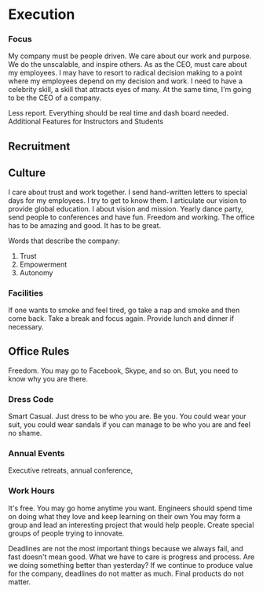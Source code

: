 # Execution

### Focus
My company must be people driven. We care about our work and purpose. We do the unscalable, and inspire others. As as the CEO, must care about my employees. I may have to resort to radical decision making to a point where my employees depend on my decision and work. I need to have a celebrity skill, a skill that attracts eyes of many. At the same time, I'm going to be the CEO of a company.

Less report. Everything should be real time and dash board needed. Additional Features for Instructors and Students

## Recruitment

## Culture
I care about trust and work together. I send hand-written letters to special days for my employees. I try to get to know them. I articulate our vision to provide global education. l about vision and mission.
Yearly dance party, send people to conferences and have fun. Freedom and working. The office has to be amazing and good. It has to be great.

Words that describe the company:
 1. Trust
 2. Empowerment
 3. Autonomy

### Facilities
If one wants to smoke and feel tired, go take a nap and smoke and then come back. Take a break and focus again. Provide lunch and dinner if necessary.

## Office Rules
Freedom. You may go to Facebook, Skype, and so on. But, you need to know why you are there.

### Dress Code
Smart Casual. Just dress to be who you are. Be you. You could wear your suit, you could wear sandals if you can manage to be who you are and feel no shame.

### Annual Events
Executive retreats, annual conference,

### Work Hours
It's free. You may go home anytime you want. Engineers should spend time on doing what they love and keep learning on their own You may form a group and lead an interesting project that would help people. Create special groups of people trying to innovate.

Deadlines are not the most important things because we always fail, and fast doesn't mean good. What we have to care is progress and process. Are we doing something better than yesterday? If we continue to produce value for the company, deadlines do not matter as much. Final products do not matter.
